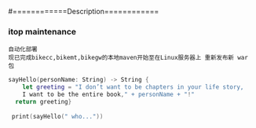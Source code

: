 #============Description============
###     itop maintenance
    自动化部署
    现已完成bikecc,bikemt,bikegw的本地maven开始至在Linux服务器上 重新发布新 war 包
```swift
sayHello(personName: String) -> String {
    let greeting = "I don’t want to be chapters in your life story,
    I want to be the entire book," + personName + "!"
  return greeting}
        
 print(sayHello(" who..."))
```
